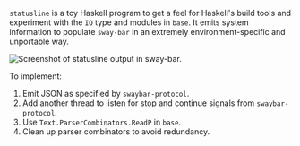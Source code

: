 `statusline` is a toy Haskell program to get a feel for Haskell's build tools
and experiment with the `IO` type and modules in `base`. It emits system
information to populate `sway-bar` in an extremely environment-specific and
unportable way.

![Screenshot of statusline output in sway-bar.](https://i.imgur.com/Yxo7gtz.png)

To implement:

1. Emit JSON as specified by `swaybar-protocol`.
2. Add another thread to listen for stop and continue signals from
   `swaybar-protocol`.
3. Use `Text.ParserCombinators.ReadP` in `base`.
4. Clean up parser combinators to avoid redundancy.

